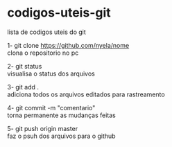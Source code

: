 # codigos-uteis-git
lista de codigos uteis do git

1- git clone https://github.com/nyela/nome <br _>
  clona o repositorio no pc
  
2- git status <br _>
  visualisa o status dos arquivos
  
3- git add . <br _>
  adiciona todos os arquivos editados para rastreamento
  
4- git commit -m "comentario" <br _>
  torna permanente as mudanças feitas
  
5- git push origin master <br _>
  faz o psuh dos arquivos para o github 
  
